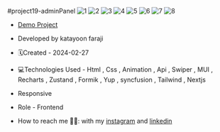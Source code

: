 #project19-adminPanel
![1](https://github.com/katayoon-faraji-web/project19-adminPanel/assets/144775981/9a732f89-2ade-479a-9443-5f6b48f7a2fd)
![2](https://github.com/katayoon-faraji-web/project19-adminPanel/assets/144775981/17ed4a96-6d4f-4902-8844-f80058a39701)
![3](https://github.com/katayoon-faraji-web/project19-adminPanel/assets/144775981/7b77ce4f-ddd0-4a9e-9267-a78a5d4a50d8)
![4](https://github.com/katayoon-faraji-web/project19-adminPanel/assets/144775981/034e9f0c-ad6c-4277-8727-6d9520e6fbc5)
![5](https://github.com/katayoon-faraji-web/project19-adminPanel/assets/144775981/b48a0f6a-62cd-43c7-9b6a-755ada30e63a)
![6](https://github.com/katayoon-faraji-web/project19-adminPanel/assets/144775981/0d5bf4e5-e900-4917-a07c-e91048df25ca)
![7](https://github.com/katayoon-faraji-web/project19-adminPanel/assets/144775981/f4338517-1e86-4ae9-a393-4c60d5adb16b)
![8](https://github.com/katayoon-faraji-web/project19-adminPanel/assets/144775981/11de3b74-abf9-4340-a83d-c03e6d579e73)


- [Demo Project](https://project19-admin-panel.vercel.app/)

- Developed by katayoon faraji

- 🗓️Created - 2024-02-27

- 💻Technologies Used - Html , Css , Animation , Api , Swiper ,  MUI , Recharts , Zustand , Formik , Yup , syncfusion , Tailwind , Nextjs

- Responsive
  
- Role - Frontend

- How to reach me 👩🏻: with my [instagram](https://instagram.com/katayoon_faraji_web) and [linkedin](https://www.linkedin.com/in/katayoon-faraji-web-3b722b207r)
